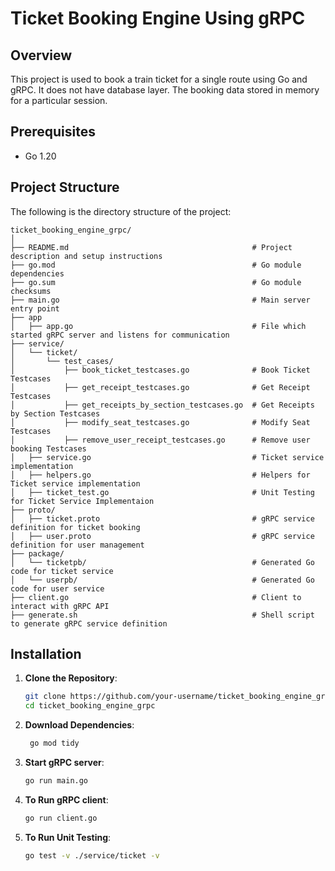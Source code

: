 # Ticket Booking Engine Using gRPC

## Overview

This project is used to book a train ticket for a single route using Go and gRPC. It does not have 
database layer. The booking data stored in memory for a particular session.

## Prerequisites

- Go 1.20

## Project Structure
The following is the directory structure of the project:

```plaintext
ticket_booking_engine_grpc/
│
├── README.md                                         # Project description and setup instructions
├── go.mod                                            # Go module dependencies
├── go.sum                                            # Go module checksums
├── main.go                                           # Main server entry point
├── app
│   ├── app.go                                        # File which started gRPC server and listens for communication              
├── service/
│   └── ticket/ 
│       └── test_cases/
│           ├── book_ticket_testcases.go              # Book Ticket Testcases
│           ├── get_receipt_testcases.go              # Get Receipt Testcases
│           ├── get_receipts_by_section_testcases.go  # Get Receipts by Section Testcases 
│           ├── modify_seat_testcases.go              # Modify Seat Testcases
│           ├── remove_user_receipt_testcases.go      # Remove user booking Testcases  
│   ├── service.go                                    # Ticket service implementation
│   ├── helpers.go                                    # Helpers for Ticket service implementation
│   ├── ticket_test.go                                # Unit Testing for Ticket Service Implementaion
├── proto/
│   ├── ticket.proto                                  # gRPC service definition for ticket booking
│   ├── user.proto                                    # gRPC service definition for user management
├── package/
│   └── ticketpb/                                     # Generated Go code for ticket service
│   └── userpb/                                       # Generated Go code for user service
├── client.go                                         # Client to interact with gRPC API
├── generate.sh                                       # Shell script to generate gRPC service definition
```


## Installation

1. **Clone the Repository**:
    ```bash
    git clone https://github.com/your-username/ticket_booking_engine_grpc.git
    cd ticket_booking_engine_grpc
    ```

2. **Download Dependencies**:
   ```bash
    go mod tidy
    ```

3. **Start gRPC server**:
   ```bash
   go run main.go
   ```
   
4. **To Run gRPC client**:
   ```bash
   go run client.go
   ```

5. **To Run Unit Testing**:
   ```bash
   go test -v ./service/ticket -v
   ```   
   



